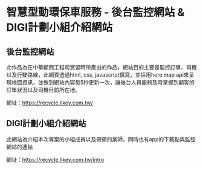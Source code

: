 # 智慧型動環保車服務 - 後台監控網站 & DIGI計劃小組介紹網站
## 後台監控網站
此作品為在中華顧問工程司實習時所產出的作品，網站目的主要是監控訂單、司機以及行駛路線，此網頁透過html, css, javascript撰寫，並採用here map api來呈現地圖資訊，並做到網站內容每5秒更新一次，讓後台人員能夠及時掌握到顧客的訂單狀況以及司機目前所在地。

網址：https://recycle.likey.com.tw/

## DIGI計劃小組介紹網站
此網站為介紹本次專案的小組成員以及帶領的業師，同時也有app的下載點與監控網站的連結

網址：https://recycle.likey.com.tw/intro

